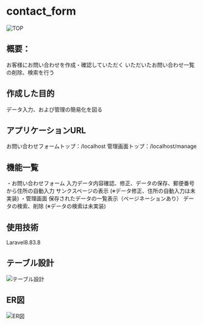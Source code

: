 # contact_form
![TOP](https://github.com/palhina/contact_form/assets/129643430/e6a9d99c-e7c8-4c91-a799-11322e1fe3e7)

## 概要：
お客様にお問い合わせを作成・確認していただく
いただいたお問い合わせ一覧の削除、検索を行う

## 作成した目的
データ入力、および管理の簡易化を図る

## アプリケーションURL
お問い合わせフォームトップ：/localhost
管理画面トップ：/localhost/manage

## 機能一覧
・お問い合わせフォーム
入力データ内容確認、修正、データの保存、郵便番号から住所の自動入力
サンクスページの表示
(※データ修正、住所の自動入力は未実装)
・管理画面
保存されたデータの一覧表示（ページネーションあり）
データの検索、削除
(※データの検索は未実装)

## 使用技術
Laravel8.83.8

## テーブル設計
![テーブル設計](https://github.com/palhina/contact_form/assets/129643430/e843221f-4d96-4718-983b-2c8fdeb31889)

## ER図
![ER図](https://github.com/palhina/contact_form/assets/129643430/b3defa98-3aaf-4c2c-beec-ea3d3fe5759a)

